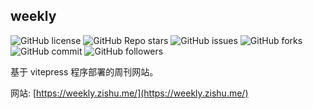 ## weekly

![GitHub license](https://img.shields.io/github/license/98zi/weekly) ![GitHub Repo stars](https://img.shields.io/github/stars/98zi/weekly) ![GitHub issues](https://img.shields.io/github/issues/98zi/weekly) ![GitHub forks](https://img.shields.io/github/forks/98zi/weekly) ![GitHub commit](https://img.shields.io/github/commit-activity/t/98zi/weekly) ![GitHub followers](https://img.shields.io/github/followers/98zi)

基于 vitepress 程序部署的周刊网站。

网站: [https://weekly.zishu.me/](https://weekly.zishu.me/)
